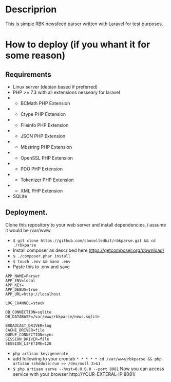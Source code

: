 
# Descriprion
This is simple RBK newsfeed parser written with Laravel for test purposes.
# How to deploy (if you whant it for some reason)
## Requirements
* Linux server (debian based if preferred)
* PHP >= 7.3 with all extensions nesseary for laravel
* * BCMath PHP Extension
* * Ctype PHP Extension
* * Fileinfo PHP Extension
* * JSON PHP Extension
* * Mbstring PHP Extension
* * OpenSSL PHP Extension
* * PDO PHP Extension
* * Tokenizer PHP Extension
* * XML PHP Extension
* SQLite

## Deployment. 
Clone this repository to your web server and install dependencies, i assume it would be /var/www
* `$ git clone https://github.com/cancelledbit/rbkparse.git && cd ./rbkparse`
* Install composer as described here https://getcomposer.org/download/
* `$ ./composer.phar install `
* `$ touch .env && nano .env`
* Paste this to .env and save
```
APP_NAME=Parser
APP_ENV=local
APP_KEY=
APP_DEBUG=true
APP_URL=http://localhost

LOG_CHANNEL=stack

DB_CONNECTION=sqlite
DB_DATABASE=/var/www/rbkparse/news.sqlite

BROADCAST_DRIVER=log
CACHE_DRIVER=file
QUEUE_CONNECTION=sync
SESSION_DRIVER=file
SESSION_LIFETIME=120
```
* `php artisan key:generate`
* add following to your crontab ```* * * * * cd /var/www/rbkparse && php artisan schedule:run >> /dev/null 2>&1```
* `$ php artisan serve --host=0.0.0.0 --port 8081`
Now you can access service with your browser http://YOUR-EXTERAL-IP:8081/
